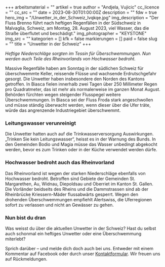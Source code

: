 +++
arbeitsmaterial = ""
artikel = true
author = "Andjela, Vujicic"
cc_licence = ""
cc_src = ""
date = 2023-08-30T01:00:00Z
description = ""
fdw = true
hero_img = "/Unwetter_in_der_Schweiz_lvqkqe.jpg"
img_description = "Der Fluss Brenno führt nach heftigen Regenfällen in der Südschweiz in Malvaglia, Schweiz, am Montag, 28. August 2023, viel Wasser, das die Straße überflutet und beschädigt."
img_photographer = "KEYSTONE"
img_src = ""
kategorien = []
kfk = false
markierungen = []
paid = false
slug = ""
title = "Unwetter in der Schweiz"
+++

_Heftige Niederschläge sorgten im Tessin für Überschwemmungen. Nun werden auch Teile des Rheinvorlands von Hochwasser bedroht._

Massive Regenfälle haben am Sonntag in der südlichen Schweiz für überschwemmte Keller, reissende Flüsse und wachsende Erdrutschgefahr gesorgt. Die Unwetter haben insbesondere den Norden des Kantons getroffen. In Biasca fielen innerhalb zwei Tagen über 250 Millimeter Regen pro Quadratmeter, das ist mehr als normalerweise im ganzen Monat August. Behörden fürchten wegen steigender Flusspegel weitere Überschwemmungen. In Biasca sei der Fluss Froda stark angeschwollen und müsse ständig überwacht werden, wenn dieser über die Ufer träte, würde das angrenzende Industriegebiet überschwemmt.

### Leitungswasser verunreinigt

Die Unwetter hatten auch auf die Trinkwasserversorgung Auswirkungen. „Trinken Sie kein Leitungswasser“, heisst es in der Warnung des Bunds. In den Gemeinden Bodio und Magia müsse das Wasser unbedingt abgekocht werden, bevor es zum Trinken oder in der Küche verwendet werden dürfe.

### Hochwasser bedroht auch das Rheinvorland

Das Rheinvorland ist wegen der starken Niederschläge ebenfalls von Hochwasser bedroht. Betroffen sind Gebiete der Gemeinden St. Margarethen, Au, Widnau, Diepoldsau und Oberriet im Kanton St. Gallen. Die Vorländer beidseits des Rheins und die Dammstrassen sind ab der Rheinbrücke Kriessern-Mäder flussabwärts gesperrt. Wegen den drohenden Überschwemmungen empfiehlt Alertswiss, die Uferregionen sofort zu verlassen und nicht an Gewässer zu gehen.

### Nun bist du dran

Was weisst du über die aktuellen Unwetter in der Schweiz? Hast du selbst auch schonmal ein heftiges Unwetter oder eine Überschwemmung miterlebt?

Sprich darüber – und melde dich doch auch bei uns. Entweder mit einem Kommentar auf Facebook oder durch unser [Kontaktformular](https://www.chinderzytig.ch/kontakt/). Wir freuen uns auf Rückmeldungen.
